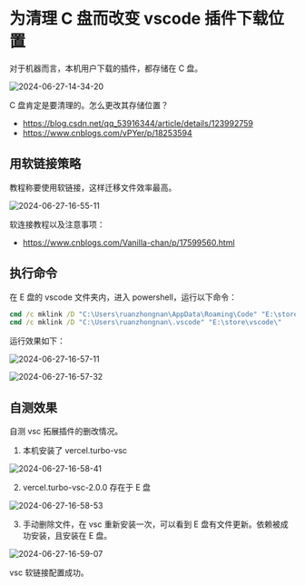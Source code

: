 # 为清理 C 盘而改变 vscode 插件下载位置

对于机器而言，本机用户下载的插件，都存储在 C 盘。

![2024-06-27-14-34-20](https://cdn.jsdelivr.net/gh/RuanZhongNan/img-store/img/2024-06-27-14-34-20.png)

C 盘肯定是要清理的。怎么更改其存储位置？

- https://blog.csdn.net/qq_53916344/article/details/123992759
- https://www.cnblogs.com/vPYer/p/18253594

## 用软链接策略

教程称要使用软链接，这样迁移文件效率最高。

![2024-06-27-16-55-11](https://cdn.jsdelivr.net/gh/RuanZhongNan/img-store/img/2024-06-27-16-55-11.png)

软连接教程以及注意事项：

- https://www.cnblogs.com/Vanilla-chan/p/17599560.html

## 执行命令

在 E 盘的 vscode 文件夹内，进入 powershell，运行以下命令：

```cmd
cmd /c mklink /D "C:\Users\ruanzhongnan\AppData\Roaming\Code" "E:\store\vscode\user-data\"
cmd /c mklink /D "C:\Users\ruanzhongnan\.vscode" "E:\store\vscode\"
```

运行效果如下：

![2024-06-27-16-57-11](https://cdn.jsdelivr.net/gh/RuanZhongNan/img-store/img/2024-06-27-16-57-11.png)

![2024-06-27-16-57-32](https://cdn.jsdelivr.net/gh/RuanZhongNan/img-store/img/2024-06-27-16-57-32.png)

## 自测效果

自测 vsc 拓展插件的删改情况。

1. 本机安装了 vercel.turbo-vsc

![2024-06-27-16-58-41](https://cdn.jsdelivr.net/gh/RuanZhongNan/img-store/img/2024-06-27-16-58-41.png)

2. vercel.turbo-vsc-2.0.0 存在于 E 盘

![2024-06-27-16-58-53](https://cdn.jsdelivr.net/gh/RuanZhongNan/img-store/img/2024-06-27-16-58-53.png)

3. 手动删除文件，在 vsc 重新安装一次，可以看到 E 盘有文件更新。依赖被成功安装，且安装在 E 盘。

![2024-06-27-16-59-07](https://cdn.jsdelivr.net/gh/RuanZhongNan/img-store/img/2024-06-27-16-59-07.png)

vsc 软链接配置成功。
